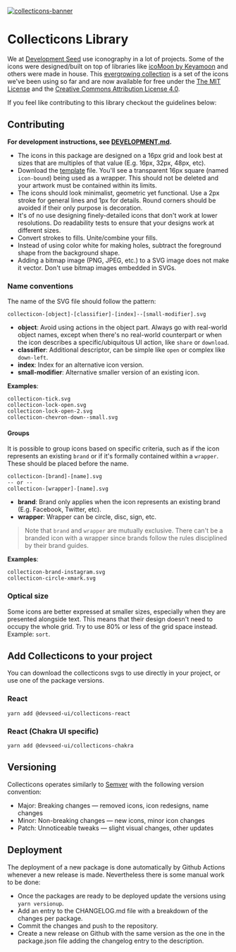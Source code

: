 [![collecticons-banner](https://cloud.githubusercontent.com/assets/1090606/8695447/fdef92fa-2adc-11e5-8979-b61bd96d24ca.png)](https://collecticons.io)

# Collecticons Library

We at [Development Seed](https://developmentseed.org/) use iconography in a lot of projects. Some of the icons were designed/built on top of libraries like [icoMoon by Keyamoon](https://github.com/Keyamoon/IcoMoon-Free) and others were made in house. This [evergrowing collection](https:collecticons.io) is a set of the icons we've been using so far and are now available for free under the [The MIT License](LICENSE) and the [Creative Commons Attribution License 4.0](https://creativecommons.org/licenses/by/4.0/).

If you feel like contributing to this library checkout the guidelines below:

## Contributing

**For development instructions, see [DEVELOPMENT.md](DEVELOPMENT.md).**

- The icons in this package are designed on a 16px grid and look best at sizes that are multiples of that value (E.g. 16px, 32px, 48px, etc).
- Download the [template](collecticons-template.svg) file. You'll see a transparent 16px square (named `icon-bound`) being used as a wrapper. This should not be deleted and your artwork must be contained within its limits.
- The icons should look minimalist, geometric yet functional. Use a 2px stroke for general lines and 1px for details. Round corners should be avoided if their only purpose is decoration.
- It's of no use designing finely-detailed icons that don't work at lower resolutions. Do readability tests to ensure that your designs work at different sizes.
- Convert strokes to fills. Unite/combine your fills.
- Instead of using color white for making holes, subtract the foreground shape from the background shape.
- Adding a bitmap image (PNG, JPEG, etc.) to a SVG image does not make it vector. Don't use bitmap images embedded in SVGs.


### Name conventions
The name of the SVG file should follow the pattern:
```
collecticon-[object]-[classifier]-[index]--[small-modifier].svg
```
- **object**: Avoid using actions in the object part. Always go with real-world object names, except when there's no real-world counterpart or when the icon describes a specific/ubiquitous UI action, like `share` or `download`.
- **classifier**: Additional descriptor, can be simple like `open` or complex like `down-left`.
- **index**: Index for an alternative icon version.
- **small-modifier**: Alternative smaller version of an existing icon.

**Examples**:
```
collecticon-tick.svg
collecticon-lock-open.svg
collecticon-lock-open-2.svg
collecticon-chevron-down--small.svg
```

#### Groups
It is possible to group icons based on specific criteria, such as if the icon represents an existing `brand` or if it's formally contained within a `wrapper`. These should be placed before the name.

```
collecticon-[brand]-[name].svg
-- or --
collecticon-[wrapper]-[name].svg
```

- **brand**: Brand only applies when the icon represents an existing brand (E.g. Facebook, Twitter, etc).
- **wrapper**: Wrapper can be circle, disc, sign, etc.

> Note that `brand` and `wrapper` are mutually exclusive. There can't be a branded icon with a wrapper since brands follow the rules disciplined by their brand guides.

**Examples**:
```
collecticon-brand-instagram.svg
collecticon-circle-xmark.svg
```

### Optical size

Some icons are better expressed at smaller sizes, especially when they are presented alongside text. This means that their design doesn't need to occupy the whole grid. Try to use 80% or less of the grid space instead. Example: `sort`.

## Add Collecticons to your project

You can download the collecticons svgs to use directly in your project, or use one of the package versions.

### React

```
yarn add @devseed-ui/collecticons-react
```

### React (Chakra UI specific)

```
yarn add @devseed-ui/collecticons-chakra
```

## Versioning
Collecticons operates similarly to [Semver](http://semver.org/) with the following version convention:

- Major: Breaking changes — removed icons, icon redesigns, name changes
- Minor: Non-breaking changes — new icons, minor icon changes
- Patch: Unnoticeable tweaks — slight visual changes, other updates

## Deployment

The deployment of a new package is done automatically by Github Actions whenever a new release is made. Nevertheless there is some manual work to be done:

- Once the packages are ready to be deployed update the versions using `yarn versionup`.
- Add an entry to the CHANGELOG.md file with a breakdown of the changes per package.
- Commit the changes and push to the repository.
- Create a new release on Github with the same version as the one in the package.json file adding the changelog entry to the description.
